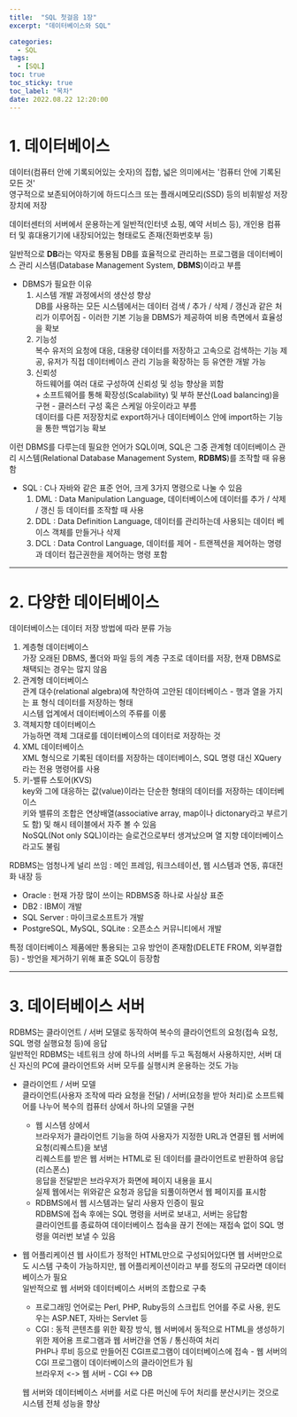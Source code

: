 ```yaml
---
title:  "SQL 첫걸음 1장"
excerpt: "데이터베이스와 SQL"

categories:
  - SQL
tags:
  - [SQL]
toc: true
toc_sticky: true
toc_label: "목차"
date: 2022.08.22 12:20:00
---
```


# 1. 데이터베이스
데이터(컴퓨터 안에 기록되어있는 숫자)의 집합, 넓은 의미에서는 '컴퓨터 안에 기록된 모든 것'    
영구적으로 보존되어야하기에 하드디스크 또는 플래시메모리(SSD) 등의 비휘발성 저장장치에 저장

데이터센터의 서버에서 운용하는게 일반적(인터넷 쇼핑, 예약 서비스 등), 개인용 컴퓨터 및 휴대용기기에 내장되어있는 형태로도 존재(전화번호부 등)

일반적으로 **DB**라는 약자로 통용됨
DB를 효율적으로 관리하는 프로그램을 데이터베이스 관리 시스템(Database Management System, **DBMS**)이라고 부름
* DBMS가 필요한 이유
	1. 시스템 개발 과정에서의 생산성 향상    
		DB를 사용하는 모든 시스템에서는 데이터 검색 / 추가 / 삭제 / 갱신과 같은 처리가 이루어짐 - 이러한 기본 기능을 DBMS가 제공하여 비용 측면에서 효율성을 확보
	2. 기능성    
		복수 유저의 요청에 대응, 대용량 데이터를 저장하고 고속으로 검색하는 기능 제공, 유저가 직접 데이터베이스 관리 기능을 확장하는 등 유연한 개발 가능
	3. 신뢰성    
		하드웨어를 여러 대로 구성하여 신뢰성 및 성능 향상을 꾀함    
		\+ 소프트웨어를 통해 확장성(Scalability) 및 부하 분산(Load balancing)을 구현 - 클러스터 구성 혹은 스케일 아웃이라고 부름    
		데이터를 다른 저장장치로 export하거나 데이터베이스 안에 import하는 기능을 통한 백업기능 확보    

이런 DBMS를 다루는데 필요한 언어가 SQL이며, SQL은 그중 관계형 데이터베이스 관리 시스템(Relational Database Management System, **RDBMS**)를 조작할 때 유용함
* SQL : C나 자바와 같은 표준 언어, 크게 3가지 명령으로 나눌 수 있음
	1. DML : Data Manipulation Language, 데이터베이스에 데이터를 추가 / 삭제 / 갱신 등 데이터를 조작할 때 사용
	2. DDL : Data Definition Language, 데이터를 관리하는데 사용되는 데이터 베이스 객체를 만들거나 삭제
	3. DCL : Data Control Language, 데이터를 제어 - 트랜젝션을 제어하는 명령과 데이터 접근권한을 제어하는 명령 포함


***


# 2. 다양한 데이터베이스
데이터베이스는 데이터 저장 방법에 따라 분류 가능    
1. 계층형 데이터베이스    
	가장 오래된 DBMS, 폴더와 파일 등의 계층 구조로 데이터를 저장, 현재 DBMS로 채택되는 경우는 많지 않음
2. 관계형 데이터베이스    
	관계 대수(relational algebra)에 착안하여 고안된 데이터베이스 - 행과 열을 가지는 표 형식 데이터를 저장하는 형태    
	시스템 업계에서 데이터베이스의 주류를 이룸   
3. 객체지향 데이터베이스    
	가능하면 객체 그대로를 데이터베이스의 데이터로 저장하는 것
4. XML 데이터베이스    
	XML 형식으로 기록된 데이터를 저장하는 데이터베이스, SQL 명령 대신 XQuery라는 전용 명령어를 사용
5. 키-밸류 스토어(KVS)    
	key와 그에 대응하는 값(value)이라는 단순한 형태의 데이터를 저장하는 데이터베이스    
	키와 밸류의 조합은 연상배열(associative array, map이나 dictonary라고 부르기도 함) 및 해시 테이블에서 자주 볼 수 있음    
	NoSQL(Not only SQL)이라는 슬로건으로부터 생겨났으며 열 지향 데이터베이스라고도 불림    

RDBMS는 엄청나게 널리 쓰임 : 메인 프레임, 워크스테이션, 웹 시스템과 연동, 휴대전화 내장 등
* Oracle : 현재 가장 많이 쓰이는 RDBMS중 하나로 사실상 표준
* DB2 : IBM이 개발
* SQL Server : 마이크로소프트가 개발
* PostgreSQL, MySQL, SQLite : 오픈소스 커뮤니티에서 개발

특정 데이터베이스 제품에만 통용되는 고유 방언이 존재함(DELETE FROM, 외부결합 등) - 방언을 제거하기 위해 표준 SQL이 등장함


***


# 3. 데이터베이스 서버
RDBMS는 클라이언트 / 서버 모델로 동작하여 복수의 클라이언트의 요청(접속 요청, SQL 명령 실행요청 등)에 응답    
일반적인 RDBMS는 네트워크 상에 하나의 서버를 두고 독점해서 사용하지만, 서버 대신 자신의 PC에 클라이언트와 서버 모두를 실행시켜 운용하는 것도 가능

* 클라이언트 / 서버 모델    
	클라이언트(사용자 조작에 따라 요청을 전달) / 서버(요청을 받아 처리)로 소프트웨어를 나누어 복수의 컴퓨터 상에서 하나의 모델을 구현    
	* 웹 시스템 상에서    
		브라우저가 클라이언트 기능을 하여 사용자가 지정한 URL과 연결된 웹 서버에 요청(리퀘스트)을 보냄    
		리퀘스트를 받은 웹 서버는 HTML로 된 데이터를 클라이언트로 반환하여 응답(리스폰스)    
		응답을 전달받은 브라우저가 화면에 페이지 내용을 표시    
		실제 웹에서는 위와같은 요청과 응답을 되풀이하면서 웹 페이지를 표시함
	* RDBMS에서
		웹 시스템과는 달리 사용자 인증이 필요    
		RDBMS에 접속 후에는 SQL 명령을 서버로 보내고, 서버는 응답함    
		클라이언트를 종료하여 데이터베이스 접속을 끊기 전에는 재접속 없이 SQL 명령을 여러번 보낼 수 있음    
	
* 웹 어플리케이션
	웹 사이트가 정적인 HTML만으로 구성되어있다면 웹 서버만으로도 시스템 구축이 가능하지만, 웹 어플리케이션이라고 부를 정도의 규모라면 데이터베이스가 필요    
	일반적으로 웹 서버와 데이터베이스 서버의 조합으로 구축    
	* 프로그래밍 언어로는 Perl, PHP, Ruby등의 스크립트 언어를 주로 사용, 윈도우는 ASP.NET, 자바는 Servlet 등    
	* CGI : 동적 콘텐츠를 위한 확장 방식, 웹 서버에서 동적으로 HTML을 생성하기 위한 제어용 프로그램과 웹 서버간을 연동 / 통신하여 처리    
		PHP나 루비 등으로 만들어진 CGI프로그램이 데이터베이스에 접속 - 웹 서버의 CGI 프로그램이 데이터베이스의 클라이언트가 됨    
		브라우저 <-> 웹 서버 - CGI <-> DB    

	웹 서버와 데이터베이스 서버를 서로 다른 머신에 두어 처리를 분산시키는 것으로 시스템 전체 성능을 향상
